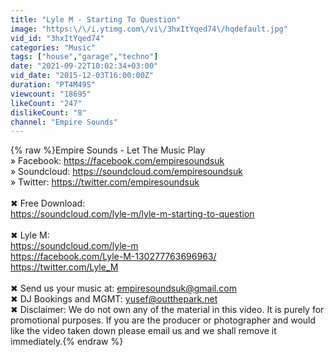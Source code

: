 ```yaml
---
title: "Lyle M - Starting To Question"
image: "https:\/\/i.ytimg.com\/vi\/3hxItYqed74\/hqdefault.jpg"
vid_id: "3hxItYqed74"
categories: "Music"
tags: ["house","garage","techno"]
date: "2021-09-22T10:02:34+03:00"
vid_date: "2015-12-03T16:00:00Z"
duration: "PT4M49S"
viewcount: "18695"
likeCount: "247"
dislikeCount: "8"
channel: "Empire Sounds"
---
```

{% raw %}Empire Sounds - Let The Music Play<br />» Facebook: <a rel="nofollow" target="blank" href="https://facebook.com/empiresoundsuk">https://facebook.com/empiresoundsuk</a><br />» Soundcloud: <a rel="nofollow" target="blank" href="https://soundcloud.com/empiresoundsuk">https://soundcloud.com/empiresoundsuk</a><br />» Twitter: <a rel="nofollow" target="blank" href="https://twitter.com/empiresoundsuk">https://twitter.com/empiresoundsuk</a><br /><br />✖ Free Download:<br /><a rel="nofollow" target="blank" href="https://soundcloud.com/lyle-m/lyle-m-starting-to-question">https://soundcloud.com/lyle-m/lyle-m-starting-to-question</a><br /><br />✖ Lyle M: <br /><a rel="nofollow" target="blank" href="https://soundcloud.com/lyle-m">https://soundcloud.com/lyle-m</a><br /><a rel="nofollow" target="blank" href="https://facebook.com/Lyle-M-130277763696963/">https://facebook.com/Lyle-M-130277763696963/</a><br /><a rel="nofollow" target="blank" href="https://twitter.com/Lyle_M">https://twitter.com/Lyle_M</a><br /><br />✖ Send us your music at: empiresoundsuk@gmail.com<br />✖ DJ Bookings and MGMT: yusef@outthepark.net<br />✖ Disclaimer: We do not own any of the material in this video. It is purely for promotional purposes. If you are the producer or photographer and would like the video taken down please email us and we shall remove it immediately.{% endraw %}

